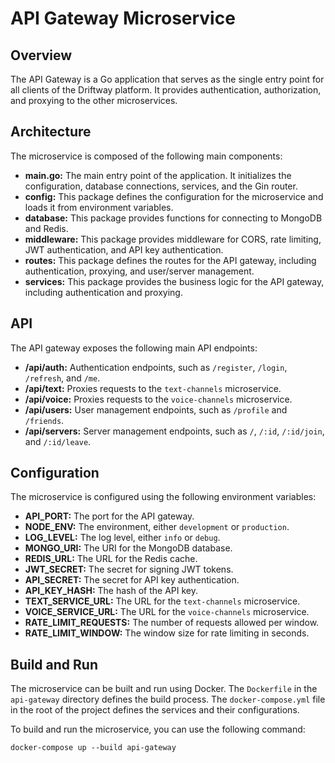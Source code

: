 # API Gateway Microservice

## Overview

The API Gateway is a Go application that serves as the single entry point for all clients of the Driftway platform. It provides authentication, authorization, and proxying to the other microservices.

## Architecture

The microservice is composed of the following main components:

*   **main.go:** The main entry point of the application. It initializes the configuration, database connections, services, and the Gin router.
*   **config:** This package defines the configuration for the microservice and loads it from environment variables.
*   **database:** This package provides functions for connecting to MongoDB and Redis.
*   **middleware:** This package provides middleware for CORS, rate limiting, JWT authentication, and API key authentication.
*   **routes:** This package defines the routes for the API gateway, including authentication, proxying, and user/server management.
*   **services:** This package provides the business logic for the API gateway, including authentication and proxying.

## API

The API gateway exposes the following main API endpoints:

*   **/api/auth:** Authentication endpoints, such as `/register`, `/login`, `/refresh`, and `/me`.
*   **/api/text:** Proxies requests to the `text-channels` microservice.
*   **/api/voice:** Proxies requests to the `voice-channels` microservice.
*   **/api/users:** User management endpoints, such as `/profile` and `/friends`.
*   **/api/servers:** Server management endpoints, such as `/`, `/:id`, `/:id/join`, and `/:id/leave`.

## Configuration

The microservice is configured using the following environment variables:

*   **API_PORT:** The port for the API gateway.
*   **NODE_ENV:** The environment, either `development` or `production`.
*   **LOG_LEVEL:** The log level, either `info` or `debug`.
*   **MONGO_URI:** The URI for the MongoDB database.
*   **REDIS_URL:** The URL for the Redis cache.
*   **JWT_SECRET:** The secret for signing JWT tokens.
*   **API_SECRET:** The secret for API key authentication.
*   **API_KEY_HASH:** The hash of the API key.
*   **TEXT_SERVICE_URL:** The URL for the `text-channels` microservice.
*   **VOICE_SERVICE_URL:** The URL for the `voice-channels` microservice.
*   **RATE_LIMIT_REQUESTS:** The number of requests allowed per window.
*   **RATE_LIMIT_WINDOW:** The window size for rate limiting in seconds.

## Build and Run

The microservice can be built and run using Docker. The `Dockerfile` in the `api-gateway` directory defines the build process. The `docker-compose.yml` file in the root of the project defines the services and their configurations.

To build and run the microservice, you can use the following command:

```
docker-compose up --build api-gateway
```
